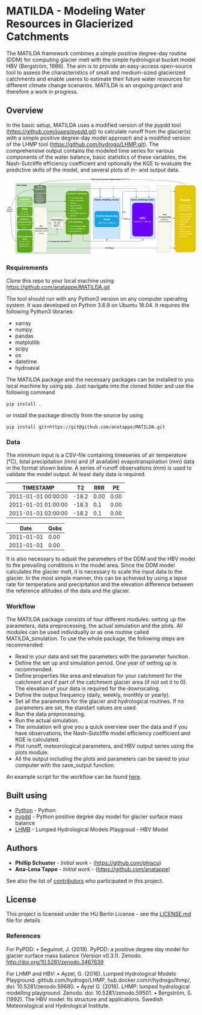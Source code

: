 # MATILDA - Modeling Water Resources in Glacierized Catchments

The MATILDA framework combines a simple positive degree-day routine (DDM) for computing glacier melt with the simple hydrological bucket model HBV (Bergström, 1986). The aim is to provide an easy-access open-source tool to assess the characteristics of small and medium-sized glacierized catchments and enable useres to estimate their future water resources for different climate change scenarios.
MATILDA is an ongoing project and therefore a work in progress.

## Overview

In the basic setup, MATILDA uses a modified version of the pypdd tool (https://github.com/juseg/pypdd.git) to calculate runoff from the glacier(s) with a simple positive degree-day model approach and a modified version of the LHMP tool (https://github.com/hydrogo/LHMP.git). The comprehensive output contains the modeled time series for various components of the water balance, basic statistics of these variables, the Nash-Sutcliffe efficiency coefficient and optionally the KGE to evaluate the predictive skills of the model, and several plots of in- and output data.

![](workflow_general-Full.png)

### Requirements

Clone this repo to your local machine using https://github.com/anatappe/MATILDA.git


The tool should run with any Python3 version on any computer operating system. It was developed on Python 3.6.9 on Ubuntu 18.04.
It requires the following Python3 libraries:
- xarray
- numpy
- pandas
- matplotlib
- scipy
- os
- datetime
- hydroeval

The MATILDA package and the necessary packages can be installed to you local machine by using pip. Just navigate into the cloned folder and use the following command
```
pip install .
```
or install the package directly from the source by using

```
pip install git+https://git@github.com/anatappe/MATILDA.git

```
### Data

The minimum input is a CSV-file containing timeseries of air temperature (°C), total precipitation (mm) and (if available) evapotranspiration (mm) data in the  format shown below. A series of runoff observations (mm) is used to validate the model output. At least daily data is required.

| TIMESTAMP            | T2            | RRR            | PE            |
| -------------        | ------------- | -------------  | ------------- |
| 2011-01-01 00:00:00  | -18.2         | 0.00           | 0.00          |
| 2011-01-01 01:00:00  | -18.3         | 0.1            | 0.00          |
| 2011-01-01 02:00:00  | -18.2         | 0.1            | 0.00          |

| Date          | Qobs          |
| ------------- | ------------- |
| 2011-01-01    | 0.00          |
| 2011-01-01    | 0.00          |


It is also necessary to adjust the parameters of the DDM and the HBV model to the prevailing conditions in the model area. Since the DDM model calculates the glacier melt, it is necessary to scale the input data to the glacier. In the most simple manner, this can be achieved by using a lapse rate for temperature and precipitation and the elevation difference between the reference altitudes of the data and the glacier.

### Workflow

The MATILDA package consists of four different modules: setting up the parameters, data preprocessing, the actual simulation and the plots. All modules can be used individually or as one routine called MATILDA_simulation. 
To use the whole package, the following steps are recommended:
- Read in your data and set the parameters with the parameter function.
- Define the set up and simulation period. One year of setting up is recommended.
- Define properties like area and elevation for your catchment for the catchment and if part of the catchment glacier area (if not set it to 0). The elevation of your data is required for the downscaling.
- Define the output frequency (daily, weekly, monthly or yearly).
- Set all the parameters for the glacier and hydrological routines. If no parameters are set, the standart values are used.
- Run the data preprocessing.
- Run the actual simulation.
- The simulation will give you a quick overview over the data and if you have observations, the Nash–Sutcliffe model efficiency coefficient and KGE is calculated.
- Plot runoff, meteorological parameters, and HBV output series using the plots module. 
- All the output including the plots and parameters can be saved to your computer with the save_output function.

An example script for the workflow can be found [here](example_workflow.py).

## Built using
* [Python](https://www.python.org) - Python
* [pypdd](https://github.com/juseg/pypdd.git) - Python positive degree day model for glacier surface mass balance
* [LHMB](https://rometools.github.io/rome/) - Lumped Hydrological Models Playgroud - HBV Model

## Authors

* **Phillip Schuster** - *Initial work* - (https://github.com/phiscu)
* **Ana-Lena Tappe** - *Initial work* - (https://github.com/anatappe)


See also the list of [contributors](https://scm.cms.hu-berlin.de/sneidecy/centralasiawaterresources/-/graphs/master) who participated in this project.

## License

This project is licensed under the HU Berlin License - see the [LICENSE.md](LICENSE.md) file for details

### References

For PyPDD:
	•	Seguinot, J. (2019). PyPDD: a positive degree day model for glacier surface mass balance (Version v0.3.1). Zenodo. http://doi.org/10.5281/zenodo.3467639

For LHMP and HBV:
	•	Ayzel, G. (2016). Lumped Hydrological Models Playground. github.com/hydrogo/LHMP, hub.docker.com/r/hydrogo/lhmp/, doi: 10.5281/zenodo.59680.
	•	Ayzel G. (2016). LHMP: lumped hydrological modelling playground. Zenodo. doi: 10.5281/zenodo.59501.
	•	Bergström, S. (1992). The HBV model: Its structure and applications. Swedish Meteorological and Hydrological Institute.
